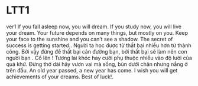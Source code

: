 # LTT1
ver1
If you fall asleep now, you will dream. If you study now, you will live your dream.
Your future depends on many things, but mostly on you.
Keep your face to the sunshine and you can’t see a shadow.
The secret of success is getting started..
Người ta học được từ thất bại nhiều hơn từ thành công. Bởi vậy đừng để thất bại cản đường bạn, bởi thất bại sẽ làm nên con người bạn .
Cố lên !
Tương lai khóc hay cười phụ thuộc nhiều vào độ lười của quá khứ.
Đừng thở dài hãy vươn vai mà sống, bùn dưới chân nhưng nắng ở trên đầu.
 An old year passed, a new year has come. I wish you will get achievements of your dreams.
 Best of luck!.
